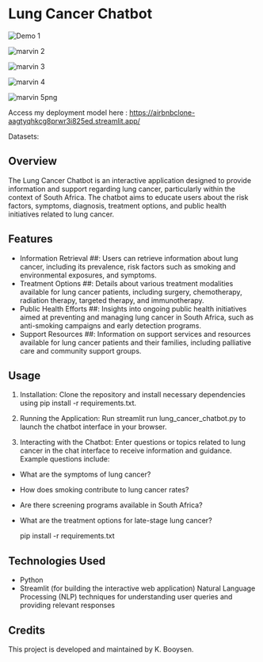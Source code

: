 # **Lung Cancer Chatbot**

![Demo 1](https://github.com/KagontleBooysen/Final-Lung-Cancer-project/assets/106469425/e0d6f3b1-ad12-4155-a46e-ae1192ffb4fc)

![marvin 2](https://github.com/KagontleBooysen/Final-Lung-Cancer-project/assets/106469425/32eb4765-b81e-49c0-8175-842aec4a86e7)

![marvin 3](https://github.com/KagontleBooysen/Final-Lung-Cancer-project/assets/106469425/464d69be-ea73-49b5-abba-bc4c199a2f57)

![marvin 4](https://github.com/KagontleBooysen/Final-Lung-Cancer-project/assets/106469425/3a30ba42-7e92-480a-95c3-302c23c8d329)

![marvin 5png](https://github.com/KagontleBooysen/Final-Lung-Cancer-project/assets/106469425/e32ff72d-f4c6-401c-8872-c36996885b85)

Access my deployment model here : https://airbnbclone-aagtyqhkcg8prwr3i825ed.streamlit.app/

Datasets:[ ](https://docs.openvino.ai/2022.3/omz_models_model_bert_large_uncased_whole_word_masking_squad_0001.html)

## Overview
The Lung Cancer Chatbot is an interactive application designed to provide information and support regarding lung cancer, particularly within the context of South Africa. The chatbot aims to educate users about the risk factors, symptoms, diagnosis, treatment options, and public health initiatives related to lung cancer.

## Features
- Information Retrieval ##: Users can retrieve information about lung cancer, including its prevalence, risk factors such as smoking and environmental exposures, and symptoms.
- Treatment Options ##: Details about various treatment modalities available for lung cancer patients, including surgery, chemotherapy, radiation therapy, targeted therapy, and immunotherapy.
-  Public Health Efforts ##: Insights into ongoing public health initiatives aimed at preventing and managing lung cancer in South Africa, such as anti-smoking campaigns and early detection programs.
- Support Resources ##: Information on support services and resources available for lung cancer patients and their families, including palliative care and community support groups.

## Usage
1. Installation: Clone the repository and install necessary dependencies using pip install -r requirements.txt.

2. Running the Application: Run streamlit run lung_cancer_chatbot.py to launch the chatbot interface in your browser.

3. Interacting with the Chatbot: Enter questions or topics related to lung cancer in the chat interface to receive information and guidance. Example questions include:

- What are the symptoms of lung cancer?
- How does smoking contribute to lung cancer rates?
- Are there screening programs available in South Africa?
- What are the treatment options for late-stage lung cancer?

   pip install -r requirements.txt

## Technologies Used
- Python
- Streamlit (for building the interactive web application)
 Natural Language Processing (NLP) techniques for understanding user queries and providing relevant responses

## Credits
This project is developed and maintained by K. Booysen.
